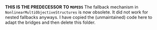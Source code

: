 **THIS IS THE PREDECESSOR TO `MOPEDS`**
The fallback mechanism in `NonlinearMultiObjectiveStructures` is now obsolete.
It did not work for nested fallbacks anyways.
I have copied the (unmaintained) code here to adapt the bridges and then delete this folder.